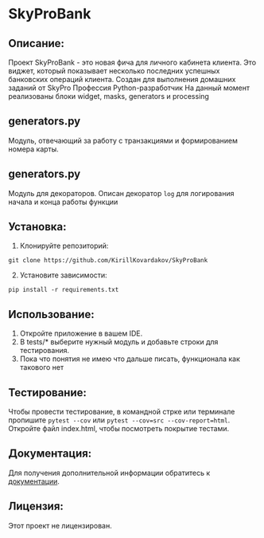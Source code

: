 # SkyProBank

## Описание:

Проект SkyProBank - это новая фича для личного кабинета клиента. Это виджет, который показывает несколько последних
успешных банковских операций клиента.
Создан для выполнения домашних заданий от SkyPro Профессия Python-разработчик
На данный момент реализованы блоки widget, masks, generators и processing

## generators.py

Модуль, отвечающий за работу с транзакциями и формированием номера карты.

## generators.py

Модуль для декораторов. Описан декоратор ```log``` для логирования начала и конца работы функции

## Установка:

1. Клонируйте репозиторий:

```
git clone https://github.com/KirillKovardakov/SkyProBank
```

2. Установите зависимости:

```
pip install -r requirements.txt
```

## Использование:

1. Откройте приложение в вашем IDE.
2. В tests/* выберите нужный модуль и добавьте строки для тестирования.
3. Пока что понятия не имею что дальше писать, функционала как такового нет

## Тестирование:

Чтобы провести тестирование, в командной стрке или терминале пропишите
```pytest --cov``` или ```pytest --cov=src --cov-report=html```.
Откройте файл index.html, чтобы посмотреть покрытие тестами.

## Документация:

Для получения дополнительной информации обратитесь к [документации](docs/README.md).

## Лицензия:

Этот проект не лицензирован.